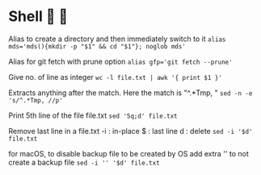 # Shell 🍎 🐧

<!-- This file needs better organization -->

Alias to create a directory and then immediately switch to it
`alias mds='mds(){mkdir -p "$1" && cd "$1"}; noglob mds'`

Alias for git fetch with prune option
`alias gfp='git fetch --prune'`

Give no. of line as integer
`wc -l file.txt | awk '{ print $1 }'`

Extracts anything after the match. Here the match is "^.*Tmp, "
`sed -n -e 's/^.*Tmp, //p'`

Print 5th line of the file file.txt
`sed '5q;d' file.txt`

Remove last line in a file.txt
-i : in-place
$  : last line
d  : delete
`sed -i '$d' file.txt`

for macOS, to disable backup file to be created by OS add extra '' to not create a backup file
`sed -i '' '$d' file.txt`
